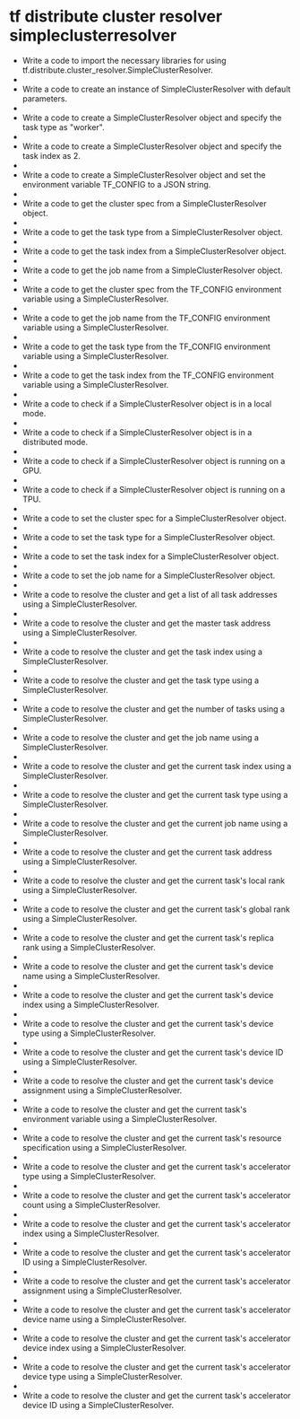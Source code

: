 # tf distribute cluster resolver simpleclusterresolver

- Write a code to import the necessary libraries for using tf.distribute.cluster_resolver.SimpleClusterResolver.
- 
- Write a code to create an instance of SimpleClusterResolver with default parameters.
- 
- Write a code to create a SimpleClusterResolver object and specify the task type as "worker".
- 
- Write a code to create a SimpleClusterResolver object and specify the task index as 2.
- 
- Write a code to create a SimpleClusterResolver object and set the environment variable TF_CONFIG to a JSON string.
- 
- Write a code to get the cluster spec from a SimpleClusterResolver object.
- 
- Write a code to get the task type from a SimpleClusterResolver object.
- 
- Write a code to get the task index from a SimpleClusterResolver object.
- 
- Write a code to get the job name from a SimpleClusterResolver object.
- 
- Write a code to get the cluster spec from the TF_CONFIG environment variable using a SimpleClusterResolver.
- 
- Write a code to get the job name from the TF_CONFIG environment variable using a SimpleClusterResolver.
- 
- Write a code to get the task type from the TF_CONFIG environment variable using a SimpleClusterResolver.
- 
- Write a code to get the task index from the TF_CONFIG environment variable using a SimpleClusterResolver.
- 
- Write a code to check if a SimpleClusterResolver object is in a local mode.
- 
- Write a code to check if a SimpleClusterResolver object is in a distributed mode.
- 
- Write a code to check if a SimpleClusterResolver object is running on a GPU.
- 
- Write a code to check if a SimpleClusterResolver object is running on a TPU.
- 
- Write a code to set the cluster spec for a SimpleClusterResolver object.
- 
- Write a code to set the task type for a SimpleClusterResolver object.
- 
- Write a code to set the task index for a SimpleClusterResolver object.
- 
- Write a code to set the job name for a SimpleClusterResolver object.
- 
- Write a code to resolve the cluster and get a list of all task addresses using a SimpleClusterResolver.
- 
- Write a code to resolve the cluster and get the master task address using a SimpleClusterResolver.
- 
- Write a code to resolve the cluster and get the task index using a SimpleClusterResolver.
- 
- Write a code to resolve the cluster and get the task type using a SimpleClusterResolver.
- 
- Write a code to resolve the cluster and get the number of tasks using a SimpleClusterResolver.
- 
- Write a code to resolve the cluster and get the job name using a SimpleClusterResolver.
- 
- Write a code to resolve the cluster and get the current task index using a SimpleClusterResolver.
- 
- Write a code to resolve the cluster and get the current task type using a SimpleClusterResolver.
- 
- Write a code to resolve the cluster and get the current job name using a SimpleClusterResolver.
- 
- Write a code to resolve the cluster and get the current task address using a SimpleClusterResolver.
- 
- Write a code to resolve the cluster and get the current task's local rank using a SimpleClusterResolver.
- 
- Write a code to resolve the cluster and get the current task's global rank using a SimpleClusterResolver.
- 
- Write a code to resolve the cluster and get the current task's replica rank using a SimpleClusterResolver.
- 
- Write a code to resolve the cluster and get the current task's device name using a SimpleClusterResolver.
- 
- Write a code to resolve the cluster and get the current task's device index using a SimpleClusterResolver.
- 
- Write a code to resolve the cluster and get the current task's device type using a SimpleClusterResolver.
- 
- Write a code to resolve the cluster and get the current task's device ID using a SimpleClusterResolver.
- 
- Write a code to resolve the cluster and get the current task's device assignment using a SimpleClusterResolver.
- 
- Write a code to resolve the cluster and get the current task's environment variable using a SimpleClusterResolver.
- 
- Write a code to resolve the cluster and get the current task's resource specification using a SimpleClusterResolver.
- 
- Write a code to resolve the cluster and get the current task's accelerator type using a SimpleClusterResolver.
- 
- Write a code to resolve the cluster and get the current task's accelerator count using a SimpleClusterResolver.
- 
- Write a code to resolve the cluster and get the current task's accelerator index using a SimpleClusterResolver.
- 
- Write a code to resolve the cluster and get the current task's accelerator ID using a SimpleClusterResolver.
- 
- Write a code to resolve the cluster and get the current task's accelerator assignment using a SimpleClusterResolver.
- 
- Write a code to resolve the cluster and get the current task's accelerator device name using a SimpleClusterResolver.
- 
- Write a code to resolve the cluster and get the current task's accelerator device index using a SimpleClusterResolver.
- 
- Write a code to resolve the cluster and get the current task's accelerator device type using a SimpleClusterResolver.
- 
- Write a code to resolve the cluster and get the current task's accelerator device ID using a SimpleClusterResolver.